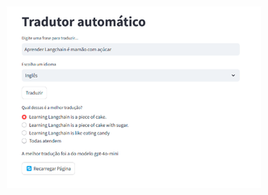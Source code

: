 ![tradutor automatico langchain.png](https://github.com/LucasSoares29/tradutor-langchain/blob/main/tradutor%20automatico%20langchain.png)
